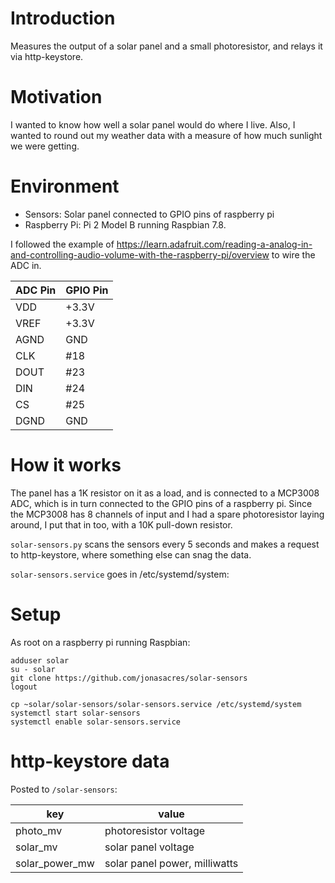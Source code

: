 # Introduction
Measures the output of a solar panel and a small photoresistor, and relays it via http-keystore.

# Motivation
I wanted to know how well a solar panel would do where I live. Also, I wanted to round out my weather data with a measure of how much sunlight we were getting.

# Environment

* Sensors: Solar panel connected to GPIO pins of raspberry pi
* Raspberry Pi: Pi 2 Model B running Raspbian 7.8.

I followed the example of https://learn.adafruit.com/reading-a-analog-in-and-controlling-audio-volume-with-the-raspberry-pi/overview to wire the ADC in.

ADC Pin | GPIO Pin
------- | ---------------
VDD     | +3.3V
VREF    | +3.3V
AGND    | GND
CLK     | #18
DOUT    | #23
DIN     | #24
CS      | #25
DGND    | GND

# How it works
The panel has a 1K resistor on it as a load, and is connected to a MCP3008 ADC, which is in turn connected to the GPIO pins of a raspberry pi. Since the MCP3008 has 8 channels of input and I had a spare photoresistor laying around, I put that in too, with a 10K pull-down resistor.

`solar-sensors.py` scans the sensors every 5 seconds and makes a request to http-keystore, where something else can snag the data.

`solar-sensors.service` goes in /etc/systemd/system:

# Setup

As root on a raspberry pi running Raspbian:

```
adduser solar
su - solar
git clone https://github.com/jonasacres/solar-sensors
logout

cp ~solar/solar-sensors/solar-sensors.service /etc/systemd/system
systemctl start solar-sensors
systemctl enable solar-sensors.service
```

# http-keystore data

Posted to `/solar-sensors`:

key            | value
-------------- | -----
photo_mv       | photoresistor voltage
solar_mv       | solar panel voltage
solar_power_mw | solar panel power, milliwatts

